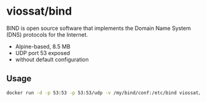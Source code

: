 # viossat/bind

BIND is open source software that implements the Domain Name System (DNS) protocols for the Internet.

- Alpine-based, 8.5 MB
- UDP port 53 exposed
- without default configuration

## Usage

```bash
docker run -d -p 53:53 -p 53:53/udp -v /my/bind/conf:/etc/bind viossat/bind
```
